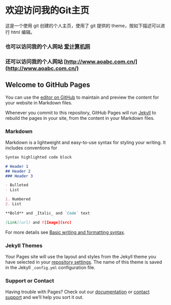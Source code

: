 # 欢迎访问我的Git主页

这是一个使用 git 创建的个人主页，使用了 git 提供的 theme，按如下描述可以进行 html 编辑。

### 也可以访问我的个人网站 [爱计算机网](http://www.ijsj.net/)
### 还可以访问我的个人网站 [http://www.aoabc.com.cn/](http://www.aoabc.com.cn/)

## Welcome to GitHub Pages

You can use the [editor on GitHub](https://github.com/zjwjj/zjwjj.github.io/edit/main/index.md) to maintain and preview the content for your website in Markdown files.

Whenever you commit to this repository, GitHub Pages will run [Jekyll](https://jekyllrb.com/) to rebuild the pages in your site, from the content in your Markdown files.

### Markdown

Markdown is a lightweight and easy-to-use syntax for styling your writing. It includes conventions for

```markdown
Syntax highlighted code block

# Header 1
## Header 2
### Header 3

- Bulleted
- List

1. Numbered
2. List

**Bold** and _Italic_ and `Code` text

[Link](url) and ![Image](src)
```

For more details see [Basic writing and formatting syntax](https://docs.github.com/en/github/writing-on-github/getting-started-with-writing-and-formatting-on-github/basic-writing-and-formatting-syntax).

### Jekyll Themes

Your Pages site will use the layout and styles from the Jekyll theme you have selected in your [repository settings](https://github.com/zjwjj/zjwjj.github.io/settings/pages). The name of this theme is saved in the Jekyll `_config.yml` configuration file.

### Support or Contact

Having trouble with Pages? Check out our [documentation](https://docs.github.com/categories/github-pages-basics/) or [contact support](https://support.github.com/contact) and we’ll help you sort it out.
